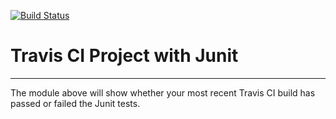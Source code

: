 [![Build Status](https://travis-ci.org/d8chan/IntJIntro.svg?branch=master)](https://travis-ci.org/d8chan/IntJIntro)
# Travis CI Project with Junit
----------
The module above will show whether your most recent Travis CI
build has passed or failed the Junit tests. 
